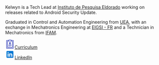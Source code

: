 Kelwyn is a Tech Lead at [Instituto de Pesquisa Eldorado](https://www.eldorado.org.br/) working on releases related to Android Security Update.

Graduated in Control and Automation Engineering from [UEA](https://www2.uea.edu.br/), with an exchange in Mechatronics Engineering at [EIGSI - FR](https://www.eigsi.fr/) and a Technician in Mechatronics from [IFAM](http://www2.ifam.edu.br/campus/cmdi).

<a href="https://kelwynoliveira.github.io/Portfolio/curriculum/">
  <img alt="Kelwyn Oliveira | Curriculum" width="30px" src="./assets/curriculum.svg"/><span>Curriculum</span>
</a>

<br/>

<a href="https://www.linkedin.com/in/kelwynoliveira/">
  <img alt="Kelwyn Oliveira | LinkedIn" width="30px" src="./assets/linkedin.svg" /><span>LinkedIn</span>
</a>
